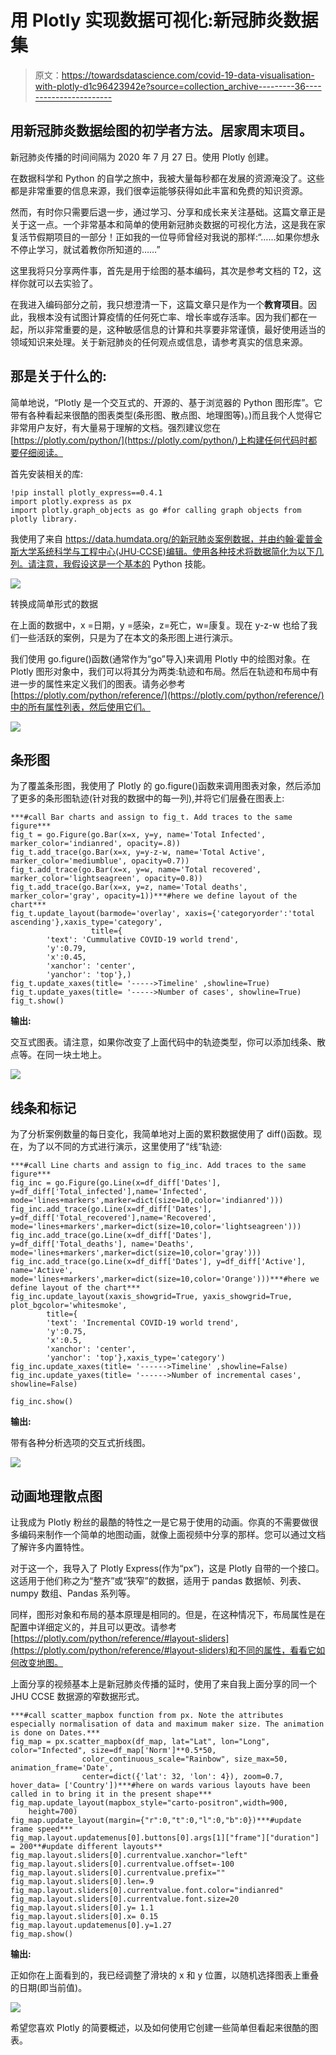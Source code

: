 # 用 Plotly 实现数据可视化:新冠肺炎数据集

> 原文：<https://towardsdatascience.com/covid-19-data-visualisation-with-plotly-d1c96423942e?source=collection_archive---------36----------------------->

## 用新冠肺炎数据绘图的初学者方法。居家周末项目。

新冠肺炎传播的时间间隔为 2020 年 7 月 27 日。使用 Plotly 创建。

在数据科学和 Python 的自学之旅中，我被大量每秒都在发展的资源淹没了。这些都是非常重要的信息来源，我们很幸运能够获得如此丰富和免费的知识资源。

然而，有时你只需要后退一步，通过学习、分享和成长来关注基础。这篇文章正是关于这一点。一个非常基本和简单的使用新冠肺炎数据的可视化方法，这是我在家复活节假期项目的一部分！正如我的一位导师曾经对我说的那样:“……如果你想永不停止学习，就试着教你所知道的……”

这里我将只分享两件事，首先是用于绘图的基本编码，其次是参考文档的 T2，这样你就可以去实验了。

在我进入编码部分之前，我只想澄清一下，这篇文章只是作为一个**教育项目**。因此，我根本没有试图计算疫情的任何死亡率、增长率或存活率。因为我们都在一起，所以非常重要的是，这种敏感信息的计算和共享要非常谨慎，最好使用适当的领域知识来处理。关于新冠肺炎的任何观点或信息，请参考真实的信息来源。

## 那是关于什么的:

简单地说，“Plotly 是一个交互式的、开源的、基于浏览器的 Python 图形库”。它带有各种看起来很酷的图表类型(条形图、散点图、地理图等)。)而且我个人觉得它非常用户友好，有大量易于理解的文档。强烈建议您在[https://plotly.com/python/](https://plotly.com/python/)上构建任何代码时都要仔细阅读。

首先安装相关的库:

```
!pip install plotly_express==0.4.1
import plotly.express as px
import plotly.graph_objects as go #for calling graph objects from plotly library.
```

我使用了来自 https://data.humdata.org/的新冠肺炎案例数据，并由约翰·霍普金斯大学系统科学与工程中心(JHU·CCSE)编辑。使用各种技术将数据简化为以下几列。请注意，我假设这是一个基本的 Python 技能。

![](img/391aafc75551935a30b00519f6c26549.png)

转换成简单形式的数据

在上面的数据中，x =日期，y =感染，z=死亡，w=康复。现在 y-z-w 也给了我们一些活跃的案例，只是为了在本文的条形图上进行演示。

我们使用 go.figure()函数(通常作为“go”导入)来调用 Plotly 中的绘图对象。在 Plotly 图形对象中，我们可以将其分为两类:轨迹和布局。然后在轨迹和布局中有进一步的属性来定义我们的图表。请务必参考[https://plotly.com/python/reference/](https://plotly.com/python/reference/)中的所有属性列表，然后使用它们。

![](img/58ebe113d2bd8029d6937bd626741f69.png)

## 条形图

为了覆盖条形图，我使用了 Plotly 的 go.figure()函数来调用图表对象，然后添加了更多的条形图轨迹(针对我的数据中的每一列),并将它们层叠在图表上:

```
***#call Bar charts and assign to fig_t. Add traces to the same figure***
fig_t = go.Figure(go.Bar(x=x, y=y, name='Total Infected', marker_color='indianred', opacity=.8))
fig_t.add_trace(go.Bar(x=x, y=y-z-w, name='Total Active', marker_color='mediumblue', opacity=0.7))
fig_t.add_trace(go.Bar(x=x, y=w, name='Total recovered', marker_color='lightseagreen', opacity=0.8))
fig_t.add_trace(go.Bar(x=x, y=z, name='Total deaths', marker_color='gray', opacity=1))***#here we define layout of the chart***
fig_t.update_layout(barmode='overlay', xaxis={'categoryorder':'total ascending'},xaxis_type='category',
                  title={
        'text': 'Cummulative COVID-19 world trend',
        'y':0.79,
        'x':0.45,
        'xanchor': 'center',
        'yanchor': 'top'},)
fig_t.update_xaxes(title= '----->Timeline' ,showline=True)
fig_t.update_yaxes(title= '----->Number of cases', showline=True)
fig_t.show()
```

**输出:**

交互式图表。请注意，如果你改变了上面代码中的轨迹类型，你可以添加线条、散点等。在同一块土地上。

![](img/bd5b0a52ed6ed0981068a62273ee50f0.png)

## 线条和标记

为了分析案例数量的每日变化，我简单地对上面的累积数据使用了 diff()函数。现在，为了以不同的方式进行演示，这里使用了“线”轨迹:

```
***#call Line charts and assign to fig_inc. Add traces to the same figure***
fig_inc = go.Figure(go.Line(x=df_diff['Dates'], y=df_diff['Total_infected'],name='Infected', mode='lines+markers',marker=dict(size=10,color='indianred')))
fig_inc.add_trace(go.Line(x=df_diff['Dates'], y=df_diff['Total_recovered'],name='Recovered', mode='lines+markers',marker=dict(size=10,color='lightseagreen')))
fig_inc.add_trace(go.Line(x=df_diff['Dates'], y=df_diff['Total_deaths'], name='Deaths', mode='lines+markers',marker=dict(size=10,color='gray')))
fig_inc.add_trace(go.Line(x=df_diff['Dates'], y=df_diff['Active'], name='Active', mode='lines+markers',marker=dict(size=10,color='Orange')))***#here we define layout of the chart***
fig_inc.update_layout(xaxis_showgrid=True, yaxis_showgrid=True, plot_bgcolor='whitesmoke', 
        title={
        'text': 'Incremental COVID-19 world trend',
        'y':0.75,
        'x':0.5,
        'xanchor': 'center',
        'yanchor': 'top'},xaxis_type='category')
fig_inc.update_xaxes(title= '------>Timeline' ,showline=False)
fig_inc.update_yaxes(title= '------>Number of incremental cases', showline=False)

fig_inc.show()
```

**输出:**

带有各种分析选项的交互式折线图。

![](img/6f192f8f014b2193398155bbd327dcec.png)

## 动画地理散点图

让我成为 Plotly 粉丝的最酷的特性之一是它易于使用的动画。你真的不需要做很多编码来制作一个简单的地图动画，就像上面视频中分享的那样。您可以通过文档了解许多内置特性。

对于这一个，我导入了 Plotly Express(作为“px”)，这是 Plotly 自带的一个接口。这适用于他们称之为“整齐”或“狭窄”的数据，适用于 pandas 数据帧、列表、numpy 数组、Pandas 系列等。

同样，图形对象和布局的基本原理是相同的。但是，在这种情况下，布局属性是在配置中详细定义的，并且可以更改。请参考[https://plotly.com/python/reference/#layout-sliders](https://plotly.com/python/reference/#layout-sliders)和不同的属性，看看它如何改变地图。

上面分享的视频基本上是新冠肺炎传播的延时，使用了来自我上面分享的同一个 JHU CCSE 数据源的窄数据形式。

```
***#call scatter_mapbox function from px. Note the attributes especially normalisation of data and maximum maker size. The animation is done on Dates.***
fig_map = px.scatter_mapbox(df_map, lat="Lat", lon="Long",     color="Infected", size=df_map['Norm']**0.5*50,
                color_continuous_scale="Rainbow", size_max=50, animation_frame='Date',
                center=dict({'lat': 32, 'lon': 4}), zoom=0.7, hover_data= ['Country'])***#here on wards various layouts have been called in to bring it in the present shape***
fig_map.update_layout(mapbox_style="carto-positron",width=900,
    height=700)
fig_map.update_layout(margin={"r":0,"t":0,"l":0,"b":0})***#update frame speed***
fig_map.layout.updatemenus[0].buttons[0].args[1]["frame"]["duration"] = 200**#update different layouts**
fig_map.layout.sliders[0].currentvalue.xanchor="left"
fig_map.layout.sliders[0].currentvalue.offset=-100
fig_map.layout.sliders[0].currentvalue.prefix=""
fig_map.layout.sliders[0].len=.9
fig_map.layout.sliders[0].currentvalue.font.color="indianred"
fig_map.layout.sliders[0].currentvalue.font.size=20
fig_map.layout.sliders[0].y= 1.1
fig_map.layout.sliders[0].x= 0.15
fig_map.layout.updatemenus[0].y=1.27
fig_map.show()
```

**输出:**

正如你在上面看到的，我已经调整了滑块的 x 和 y 位置，以随机选择图表上重叠的日期(即当前值)。

![](img/4e9809c2cf631e20ddd8d24693fd30a1.png)

希望您喜欢 Plotly 的简要概述，以及如何使用它创建一些简单但看起来很酷的图表。